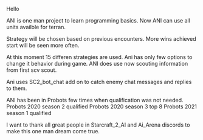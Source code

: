 

Hello

ANI is one man project to learn programming basics. Now ANI can use all units availble for terran.

Strategy will be chosen based on previous encounters. More wins achieved start will be seen more often.

At this moment 15 differen strategies are used. Ani has only few options to change it behavior during game. ANI does use now scouting information from first scv scout.

Ani uses SC2_bot_chat add on to catch enemy chat messages and replies to them.

ANI has been in Probots few times when qualification was not needed. Probots 2020 season 2 qualified Probots 2020 season 3 top 8 Probots 2021 season 1 qualified

I want to thank all great people in Starcraft_2_AI and Ai_Arena discords to make this one man dream come true.
